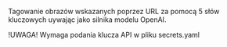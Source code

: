 Tagowanie obrazów wskazanych poprzez URL za pomocą 5 słów kluczowych uywając jako silnika modelu OpenAI.

!UWAGA! Wymaga podania klucza API w pliku secrets.yaml